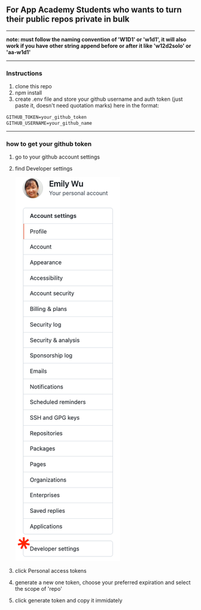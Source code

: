 ## For App Academy Students who wants to turn their public repos private in bulk

---

**note: must follow the naming convention of 'W1D1' or 'w1d1', it will also work if you have other string append before or after it like 'w12d2solo' or 'aa-w1d1'**

---

### Instructions

1. clone this repo
2. npm install
3. create .env file and store your github username and auth token (just paste it, doesn't need quotation marks) here in the format:

```
GITHUB_TOKEN=your_github_token
GITHUB_USERNAME=your_github_name

```

---

### how to get your github token

1. go to your github account settings
2. find Developer settings

   ![screenshot](https://github.com/em0227/github-tool-for-aA/blob/main/img/screen-shot.png)

3. click Personal access tokens
4. generate a new one token, choose your preferred expiration and select the scope of 'repo'
5. click generate token and copy it immidately
